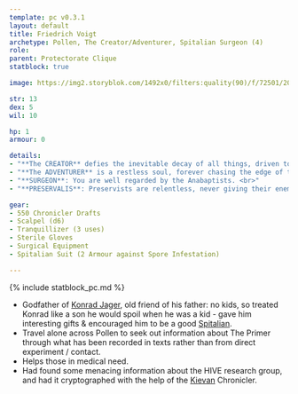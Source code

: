 ```yaml
---
template: pc v0.3.1
layout: default
title: Friedrich Voigt
archetype: Pollen, The Creator/Adventurer, Spitalian Surgeon (4)
role: 
parent: Protectorate Clique
statblock: true

image: https://img2.storyblok.com/1492x0/filters:quality(90)/f/72501/2000x2000/4c8266b342/icons-spitaians-carmino-ferro.jpg

str: 13
dex: 5
wil: 10

hp: 1
armour: 0

details:
- "**The CREATOR** defies the inevitable decay of all things, driven to craft enduring monuments that preserve their name and legacy against the sands of time. They work tirelessly to master the grandest challenges, whether building monoliths, fortifying villages, or rekindling the Stream, each creation a testament to their worth. **What compels you to keep building when the world itself seems intent on erasing everything?**"
- "**The ADVENTURER** is a restless soul, forever chasing the edge of the map and the thrill of the unknown, where fear is not an enemy but a trusted ally. For them, the dull weight of routine is a death knell, and only in the shadow of forgotten ruins and the depths of uncharted passages do they feel alive. **What drives you forward when the ruins are silent and the darkness offers no answers?**"
- "**SURGEON**: You are well regarded by the Anabaptists. <br>"
- "**PRESERVALIS**: Preservists are relentless, never giving their enemies a chance to surrender. Trained in a brutal technique known as Preservalis, they strike with their sword to create an opening, then follow up with a point-blank pistol shot to ensure the kill. The recoil propels them out of reach, leaving their foes defenceless. *Requires dual wielding a **Sword** and a **Pistol**. You may disengage after a melee attack.*"

gear:
- 550 Chronicler Drafts
- Scalpel (d6)
- Tranquillizer (3 uses)
- Sterile Gloves
- Surgical Equipment
- Spitalian Suit (2 Armour against Spore Infestation)

---
```


{% include statblock_pc.md %}

- Godfather of [Konrad Jager](KonradJager.md), old friend of his father: no kids, so treated Konrad like a son he would spoil when he was a kid - gave him interesting gifts & encouraged him to be a good [Spitalian](../../systems/backgrounds/spitalians.md).
- Travel alone across Pollen to seek out information about The Primer through what has been recorded in texts rather than from direct experiment / contact.
- Helps those in medical need.
- Had found some menacing information about the HIVE research group, and had it cryptographed with the help of the [Kievan](../../locations/Kiev.md) Chronicler.